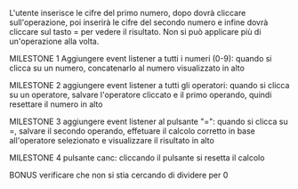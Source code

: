 L'utente inserisce le cifre del primo numero, dopo dovrà cliccare sull'operazione, poi inserirà le cifre del secondo numero e infine dovrà cliccare sul tasto = per vedere il risultato. Non si può applicare più di un'operazione alla volta.

MILESTONE 1
Aggiungere event listener a tutti i numeri (0-9): quando si clicca su un numero, concatenarlo al numero visualizzato in alto


MILESTONE 2
aggiungere event listener a tutti gli operatori: quando si clicca su un operatore, salvare l'operatore cliccato e il primo operando, quindi resettare il numero in alto


MILESTONE 3
aggiungere event listener al pulsante "=": quando si clicca su =, salvare il secondo operando, effetuare il calcolo corretto in base all'operatore selezionato e visualizzare il risultato in alto


MILESTONE 4
pulsante canc: cliccando il pulsante si resetta il calcolo


BONUS
verificare che non si stia cercando di dividere per 0